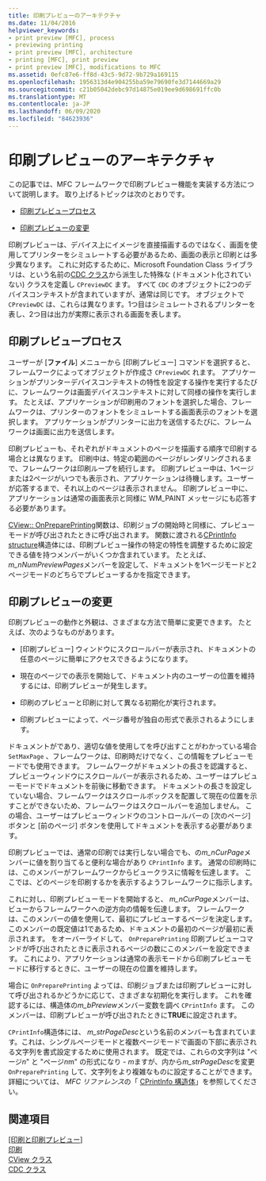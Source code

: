 ```yaml
---
title: 印刷プレビューのアーキテクチャ
ms.date: 11/04/2016
helpviewer_keywords:
- print preview [MFC], process
- previewing printing
- print preview [MFC], architecture
- printing [MFC], print preview
- print preview [MFC], modifications to MFC
ms.assetid: 0efc87e6-ff8d-43c5-9d72-9b729a169115
ms.openlocfilehash: 1956313d4e904255ba59e79690fe3d7144669a29
ms.sourcegitcommit: c21b05042debc97d14875e019ee9d698691ffc0b
ms.translationtype: MT
ms.contentlocale: ja-JP
ms.lasthandoff: 06/09/2020
ms.locfileid: "84623936"
---
```

# <a name="print-preview-architecture"></a>印刷プレビューのアーキテクチャ

この記事では、MFC フレームワークで印刷プレビュー機能を実装する方法について説明します。 取り上げるトピックは次のとおりです。

- [印刷プレビュープロセス](#_core_the_print_preview_process)

- [印刷プレビューの変更](#_core_modifying_print_preview)

印刷プレビューは、デバイス上にイメージを直接描画するのではなく、画面を使用してプリンターをシミュレートする必要があるため、画面の表示と印刷とは多少異なります。 これに対応するために、Microsoft Foundation Class ライブラリは、という名前の[CDC クラス](reference/cdc-class.md)から派生した特殊な (ドキュメント化されていない) クラスを定義し `CPreviewDC` ます。 すべて `CDC` のオブジェクトに2つのデバイスコンテキストが含まれていますが、通常は同じです。 オブジェクトで `CPreviewDC` は、これらは異なります。1つ目はシミュレートされるプリンターを表し、2つ目は出力が実際に表示される画面を表します。

## <a name="the-print-preview-process"></a><a name="_core_the_print_preview_process"></a>印刷プレビュープロセス

ユーザーが [**ファイル**] メニューから [印刷プレビュー] コマンドを選択すると、フレームワークによってオブジェクトが作成さ `CPreviewDC` れます。 アプリケーションがプリンターデバイスコンテキストの特性を設定する操作を実行するたびに、フレームワークは画面デバイスコンテキストに対して同様の操作を実行します。 たとえば、アプリケーションが印刷用のフォントを選択した場合、フレームワークは、プリンターのフォントをシミュレートする画面表示のフォントを選択します。 アプリケーションがプリンターに出力を送信するたびに、フレームワークは画面に出力を送信します。

印刷プレビューも、それぞれがドキュメントのページを描画する順序で印刷する場合とは異なります。 印刷中は、特定の範囲のページがレンダリングされるまで、フレームワークは印刷ループを続行します。 印刷プレビュー中は、1ページまたは2ページがいつでも表示され、アプリケーションは待機します。ユーザーが応答するまで、それ以上のページは表示されません。 印刷プレビュー中に、アプリケーションは通常の画面表示と同様に WM_PAINT メッセージにも応答する必要があります。

[CView:: OnPreparePrinting](reference/cview-class.md#onprepareprinting)関数は、印刷ジョブの開始時と同様に、プレビューモードが呼び出されたときに呼び出されます。 関数に渡される[CPrintInfo structure](reference/cprintinfo-structure.md)構造体には、印刷プレビュー操作の特定の特性を調整するために設定できる値を持つメンバーがいくつか含まれています。 たとえば、 *m_nNumPreviewPages*メンバーを設定して、ドキュメントを1ページモードと2ページモードのどちらでプレビューするかを指定できます。

## <a name="modifying-print-preview"></a><a name="_core_modifying_print_preview"></a>印刷プレビューの変更

印刷プレビューの動作と外観は、さまざまな方法で簡単に変更できます。 たとえば、次のようなものがあります。

- [印刷プレビュー] ウィンドウにスクロールバーが表示され、ドキュメントの任意のページに簡単にアクセスできるようになります。

- 現在のページでの表示を開始して、ドキュメント内のユーザーの位置を維持するには、印刷プレビューが発生します。

- 印刷のプレビューと印刷に対して異なる初期化が実行されます。

- 印刷プレビューによって、ページ番号が独自の形式で表示されるようにします。

ドキュメントがであり、適切な値を使用してを呼び出すことがわかっている場合 `SetMaxPage` 、フレームワークは、印刷時だけでなく、この情報をプレビューモードでも使用できます。 フレームワークがドキュメントの長さを認識すると、プレビューウィンドウにスクロールバーが表示されるため、ユーザーはプレビューモードでドキュメントを前後に移動できます。 ドキュメントの長さを設定していない場合、フレームワークはスクロールボックスを配置して現在の位置を示すことができないため、フレームワークはスクロールバーを追加しません。 この場合、ユーザーはプレビューウィンドウのコントロールバーの [次のページ] ボタンと [前のページ] ボタンを使用してドキュメントを表示する必要があります。

印刷プレビューでは、通常の印刷では実行しない場合でも、の*m_nCurPage*メンバーに値を割り当てると便利な場合があり `CPrintInfo` ます。 通常の印刷時には、このメンバーがフレームワークからビュークラスに情報を伝達します。 ここでは、どのページを印刷するかを表示するようフレームワークに指示します。

これに対し、印刷プレビューモードを開始すると、 *m_nCurPage*メンバーは、ビューからフレームワークへの逆方向の情報を伝達します。 フレームワークは、このメンバーの値を使用して、最初にプレビューするページを決定します。 このメンバーの既定値は1であるため、ドキュメントの最初のページが最初に表示されます。 をオーバーライドして、 `OnPreparePrinting` 印刷プレビューコマンドが呼び出されたときに表示されるページの数にこのメンバーを設定できます。 これにより、アプリケーションは通常の表示モードから印刷プレビューモードに移行するときに、ユーザーの現在の位置を維持します。

場合に `OnPreparePrinting` よっては、印刷ジョブまたは印刷プレビューに対して呼び出されるかどうかに応じて、さまざまな初期化を実行します。 これを確認するには、構造体の*m_bPreview*メンバー変数を調べ `CPrintInfo` ます。 このメンバーは、印刷プレビューが呼び出されたときに**TRUE**に設定されます。

`CPrintInfo`構造体には、 *m_strPageDesc*という名前のメンバーも含まれています。これは、シングルページモードと複数ページモードで画面の下部に表示される文字列を書式設定するために使用されます。 既定では、これらの文字列は "ページ*n*" と "ページ*n*m" の形式になり  -  *m*ますが、内から*m_strPageDesc*を変更 `OnPreparePrinting` して、文字列をより複雑なものに設定することができます。 詳細については、 *MFC リファレンス*の「 [CPrintInfo 構造体](reference/cprintinfo-structure.md)」を参照してください。

## <a name="see-also"></a>関連項目

[[印刷と印刷プレビュー]](printing-and-print-preview.md)<br/>
[印刷](printing.md)<br/>
[CView クラス](reference/cview-class.md)<br/>
[CDC クラス](reference/cdc-class.md)
